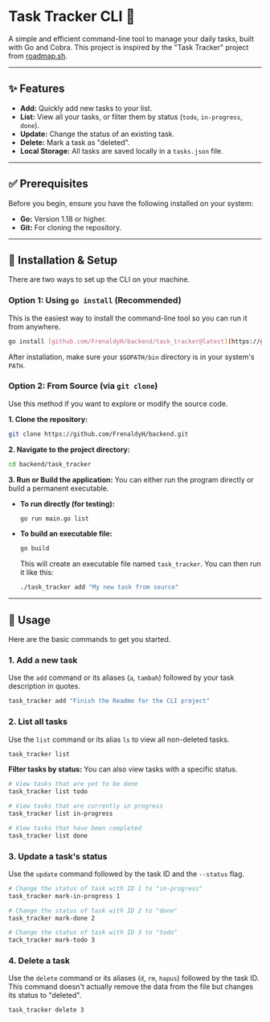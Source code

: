 # Task Tracker CLI 📝

A simple and efficient command-line tool to manage your daily tasks, built with Go and Cobra. This project is inspired by the "Task Tracker" project from [roadmap.sh](https://roadmap.sh/projects/task-tracker).

---

## ✨ Features

- **Add:** Quickly add new tasks to your list.
- **List:** View all your tasks, or filter them by status (`todo`, `in-progress`, `done`).
- **Update:** Change the status of an existing task.
- **Delete:** Mark a task as "deleted".
- **Local Storage:** All tasks are saved locally in a `tasks.json` file.

---

## ✅ Prerequisites

Before you begin, ensure you have the following installed on your system:
- **Go:** Version 1.18 or higher.
- **Git:** For cloning the repository.

---

## 🚀 Installation & Setup

There are two ways to set up the CLI on your machine.

### Option 1: Using `go install` (Recommended)

This is the easiest way to install the command-line tool so you can run it from anywhere.

```bash
go install [github.com/FrenaldyH/backend/task_tracker@latest](https://github.com/FrenaldyH/backend/task_tracker@latest)
```
After installation, make sure your `$GOPATH/bin` directory is in your system's `PATH`.

### Option 2: From Source (via `git clone`)

Use this method if you want to explore or modify the source code.

**1. Clone the repository:**
```bash
git clone https://github.com/FrenaldyH/backend.git
```

**2. Navigate to the project directory:**
```bash
cd backend/task_tracker
```

**3. Run or Build the application:**
You can either run the program directly or build a permanent executable.

* **To run directly (for testing):**
    ```bash
    go run main.go list
    ```
* **To build an executable file:**
    ```bash
    go build
    ```
    This will create an executable file named `task_tracker`. You can then run it like this:
    ```bash
    ./task_tracker add "My new task from source"
    ```

---

## 📖 Usage

Here are the basic commands to get you started.

### 1. Add a new task
Use the `add` command or its aliases (`a`, `tambah`) followed by your task description in quotes.

```bash
task_tracker add "Finish the Readme for the CLI project"
```

### 2. List all tasks
Use the `list` command or its alias `ls` to view all non-deleted tasks.

```bash
task_tracker list
```

**Filter tasks by status:**
You can also view tasks with a specific status.

```bash
# View tasks that are yet to be done
task_tracker list todo

# View tasks that are currently in progress
task_tracker list in-progress

# View tasks that have been completed
task_tracker list done
```

### 3. Update a task's status
Use the `update` command followed by the task ID and the `--status` flag.

```bash
# Change the status of task with ID 1 to "in-progress"
task_tracker mark-in-progress 1

# Change the status of task with ID 2 to "done"
task_tracker mark-done 2

# Change the status of task with ID 3 to "todo"
tack_tracker mark-todo 3
```

### 4. Delete a task
Use the `delete` command or its aliases (`d`, `rm`, `hapus`) followed by the task ID. This command doesn't actually remove the data from the file but changes its status to "deleted".

```bash
task_tracker delete 3
```